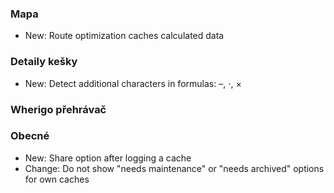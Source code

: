 
### Mapa
- New: Route optimization caches calculated data

### Detaily kešky
- New: Detect additional characters in formulas: –, ⋅, ×

### Wherigo přehrávač

### Obecné
- New: Share option after logging a cache
- Change: Do not show "needs maintenance" or "needs archived" options for own caches
